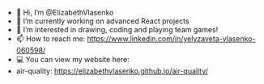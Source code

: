- 👋 Hi, I’m @ElizabethVlasenko
- 🌱 I’m currently working on advanced React projects
- 👀 I’m interested in drawing, coding and playing team games!
- 📫 How to reach me: https://www.linkedin.com/in/yelyzaveta-vlasenko-060598/
- 💻 You can view my website here: 
- air-quality: https://elizabethvlasenko.github.io/air-quality/
<!---
ElizabethVlasenko/ElizabethVlasenko is a ✨ special ✨ repository because its `README.md` (this file) appears on your GitHub profile.
You can click the Preview link to take a look at your changes.
--->
